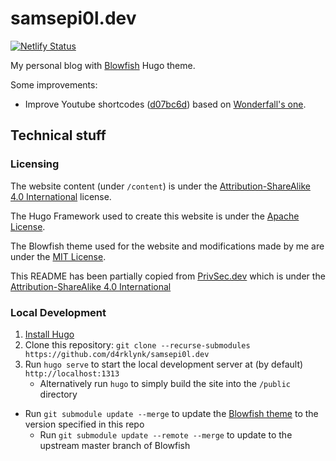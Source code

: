 # samsepi0l.dev

[![Netlify Status](https://api.netlify.com/api/v1/badges/a94ba769-bad3-4756-bda7-5cc1b7c3a574/deploy-status)](https://app.netlify.com/sites/samsepi0l/deploys)

My personal blog with [Blowfish](https://github.com/nunocoracao/blowfish) Hugo theme.

Some improvements:
- Improve Youtube shortcodes ([d07bc6d](https://github.com/d4rklynk/samsepi0l.dev/commit/d07bc6dfbaf9290e62c07a756711d82cab9dc0e5)) based on [Wonderfall's one](https://github.com/Wonderfall/hugo-WonderMod/commit/4dc3bee5477b6d22ce830faa13375f4c2e6a216b).

## Technical stuff
### Licensing

The website content (under `/content`) is under the [Attribution-ShareAlike 4.0 International](https://creativecommons.org/licenses/by-sa/4.0/) license.

The Hugo Framework used to create this website is under the [Apache License](https://github.com/gohugoio/hugo/blob/master/LICENSE).

The Blowfish theme used for the website and modifications made by me are under the [MIT License](https://github.com/nunocoracao/blowfish/blob/main/LICENSE). 

This README has been partially copied from [PrivSec.dev](https://github.com/PrivSec-dev/privsec.dev) which is under the [Attribution-ShareAlike 4.0 International](https://github.com/PrivSec-dev/privsec.dev/blob/main/LICENSE.md)

### Local Development

1. [Install Hugo](https://gohugo.io/getting-started/installing/)
2. Clone this repository: `git clone --recurse-submodules https://github.com/d4rklynk/samsepi0l.dev`
3. Run `hugo serve` to start the local development server at (by default) `http://localhost:1313`
   - Alternatively run `hugo` to simply build the site into the `/public` directory

- Run `git submodule update --merge` to update the [Blowfish theme](https://github.com/nunocoracao/blowfish) to the version specified in this repo
  - Run `git submodule update --remote --merge` to update to the upstream master branch of Blowfish
